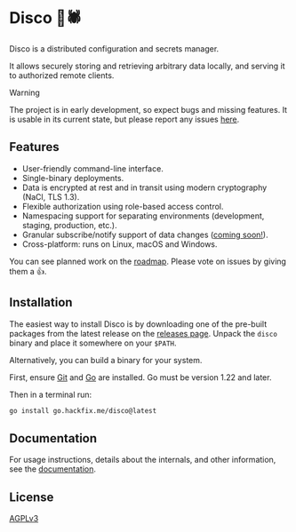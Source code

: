# Disco 🪩🕷️

Disco is a distributed configuration and secrets manager.

It allows securely storing and retrieving arbitrary data locally, and serving it to authorized remote clients.

> [!WARNING]
> The project is in early development, so expect bugs and missing features.
> It is usable in its current state, but please report any issues [here](https://github.com/hackfixme/disco/issues).


## Features

- User-friendly command-line interface.
- Single-binary deployments.
- Data is encrypted at rest and in transit using modern cryptography (NaCl, TLS 1.3).
- Flexible authorization using role-based access control.
- Namespacing support for separating environments (development, staging, production, etc.).
- Granular subscribe/notify support of data changes ([coming soon!](https://github.com/hackfixme/disco/issues/3)).
- Cross-platform: runs on Linux, macOS and Windows.

You can see planned work on the [roadmap](https://github.com/orgs/hackfixme/projects/1/views/1). Please vote on issues by giving them a :thumbsup:.


## Installation

The easiest way to install Disco is by downloading one of the pre-built packages from the latest release on the [releases page](https://github.com/hackfixme/disco/releases). Unpack the `disco` binary and place it somewhere on your `$PATH`.

Alternatively, you can build a binary for your system.

First, ensure [Git](https://github.com/git-guides/install-git) and [Go](https://golang.org/doc/install) are installed. Go must be version 1.22 and later.

Then in a terminal run:

```sh
go install go.hackfix.me/disco@latest
```


## Documentation

For usage instructions, details about the internals, and other information, see the [documentation](/docs).


## License

[AGPLv3](/LICENSE.md)
